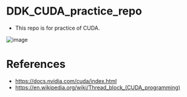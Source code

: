 # DDK_CUDA_practice_repo
* This repo is for practice of CUDA.

![image](https://user-images.githubusercontent.com/67073582/121480862-1ff5a300-c9fe-11eb-833a-a304e2efbcff.png)

# References
* https://docs.nvidia.com/cuda/index.html
* https://en.wikipedia.org/wiki/Thread_block_(CUDA_programming)
